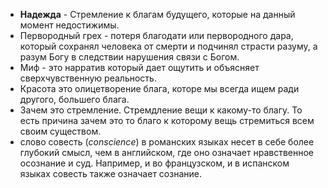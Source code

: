 * **Надежда** - Стремление к благам будущего, которые на данный момент недостижимы.
* Первородный грех - потеря благодати или первородного дара, который сохранял человека от смерти и подчинял страсти разуму, а разум Богу в следствии нарушения связи с Богом.
* Миф - это нарратив который дает ощутить и объясняет сверхчувственную реальность.
* Красота это олицетворение блага, которе мы всегда ищем ради другого, большего блага.
* Зачем это стремление. Стремдление вещи к какому-то благу. То есть причина зачем это то благо к которому вещь стремиться всем своим существом.
* слово совесть (_conscience_) в романских языках несет в себе более глубокий смысл, чем в английском, где оно означает нравственное осознание и суд. Например, и во французском, и в испанском языках совесть также означает сознание.